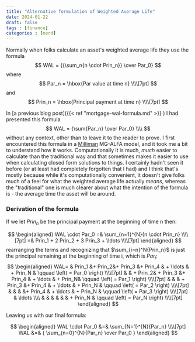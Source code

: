 ```yaml
---
title: "Alternative formulation of Weighted Average Life"
date: 2024-01-22
draft: false
tags : [finance]
categories : [nerd]
---
```

Normally when folks calculate an asset's weighted average life they use the formula
$$
WAL = {{\sum_n{n \cdot Prin_n}} \over Par_0} 
$$
where
$$
Par_n = \hbox{Par value at time n} \\\\[7pt]
$$
and
$$
Prin_n = \hbox{Principal payment at time n} \\\\[7pt]
$$


In [a previous blog post]({{< ref "mortgage-wal-formula.md" >}} ) I had presented this formula 
$$
WAL = {\sum{Par_n} \over Par_0} \\\\
$$
without any context, other than to leave it to the reader to prove. <!--more--> I first encountered this formula in a [Milliman](https://integrate.milliman.com/en/) 
MG-ALFA model, and it took me a bit to understand how it works. Computationally it is much, _much_ easier to calculate than the traditional way and that 
sometimes makes it easier to use when calculating closed form solutions to things. I certainly hadn't seen it before (or at least had completely forgotten 
that I had) and I think that's mostly because while it's computationally convenient, it doesn't give folks much of a feel for what the weighted average life 
actually _means_, whereas the "traditional" one is much clearer about what the intention of the formula is - the average time the asset will be around.

### Derivation of the formula
If we let $Prin_n$ be the principal payment at the beginning of time n then:

$$
\begin{aligned}
WAL \cdot Par_0 =& \sum_{n=1}^{N}{n \cdot Prin_n} \\\\[7pt]
    =& Prin_1 + 2 Prin_2 + 3 Prin_3 + \ldots \\\\[7pt]
\end{aligned}
$$
rearranging the terms and recognizing that $\sum_{i=n}^N{Prin_n}$ is just the principal remaining at the beginning of time i, which is $Par_i$:
$$
\begin{aligned}
WAL= & Prin_1 &+ Prin_2&+ Prin_3 &+ Prin_4 & + \ldots & + Prin_N  & \qquad \left( = Par_0 \right) \\\\[7pt]
    &  & + Prin_2& + Prin_3 &+ Prin_4 & + \ldots & + Prin_N& \qquad \left( = Par_1 \right) \\\\[7pt]
    &  &  & + Prin_3 &+ Prin_4 & + \ldots & + Prin_N & \qquad \left( = Par_2 \right) \\\\[7pt]
    &  &  &   &+ Prin_4 & + \ldots & + Prin_N & \qquad \left( = Par_3 \right) \\\\[7pt]
    & \ldots \\\\
    &  &  &   &  &   & + Prin_N & \qquad \left( = Par_N \right) \\\\[7pt]
\end{aligned}
$$

Leaving us with our final formula:

$$
\begin{aligned}
WAL \cdot Par_0 &=& \sum_{N=1}^{N}{Par_n} \\\\[7pt]
WAL &=& {  \sum_{n=0}^{N}{Par_n} \over  Par_0  } 
\end{aligned}
$$
